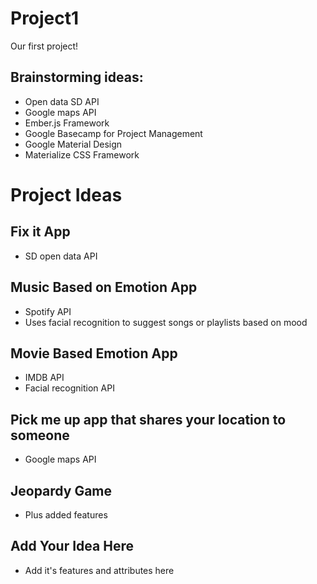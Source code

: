 # Project1
Our first project!



## Brainstorming ideas: 

- Open data SD API
- Google maps API
- Ember.js Framework
- Google Basecamp for Project Management
- Google Material Design 
- Materialize CSS Framework


# Project Ideas

## Fix it App
- SD open data API


## Music Based on Emotion App
- Spotify API
- Uses facial recognition to suggest songs or playlists based on mood

## Movie Based Emotion App
- IMDB API
- Facial recognition API

## Pick me up app that shares your location to someone
- Google maps API

## Jeopardy Game
- Plus added features

## Add Your Idea Here
- Add it's features and attributes here 









